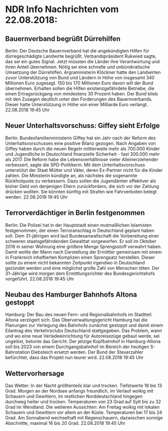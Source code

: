 # NDR Info Nachrichten vom 22.08.2018:


## Bauernverband begrüßt Dürrehilfen
Berlin: Der Deutsche Bauernverband hat die angekündigten Hilfen für dürregeschädigte Landwirte begrüßt. Verbandspräsident Rukwied sagte, das sei ein gutes Signal. Jetzt müssten die Länder ihre Verantwortung und ihren Anteil übernehmen. Nötig sei eine schnelle und unbürokratische Umsetzung der Dürrehilfen. Argraministerin Klöckner hatte den Landwirten zuvor Unterstützung von Bund und Ländern in Höhe von insgesamt 340 Millionen Euro zugesagt. 150 bis 170 Millionen Euro davon will der Bund übernehmen. Erhalten sollen die Hilfen existenzgefährdete Betriebe, die einen Ertragsrückgang von mindestens 30 Prozent haben. Der Bund blieb mit den Zusagen deutlich unter den Forderungen des Bauernverbands. Dieser hatte Unterstützung in Höhe von einer Milliarde Euro verlangt. 22.08.2018 19:45 Uhr 

## Neuer Unterhaltsvorschuss: Giffey sieht Erfolge
Berlin: Bundesfamilienministerin Giffey hat ein Jahr nach der Reform des Unterhaltsvorschusses eine positive Bilanz gezogen. Nach Angaben von Giffey haben durch die neuen Regeln mittlerweile mehr als 700.000 Kinder und Jugendliche in Deutschland finanzielle Sicherheit - fast 300.000 mehr als 2017. Die Reform habe die Lebensverhältnisse vieler Alleinerziehender verbessert, sagte die SPD-Politikerin. Mit dem Unterhaltsvorschuss unterstützt der Staat Mütter und Väter, deren Ex-Partner nicht für die Kinder zahlen. Die Ministerin kündigte an, als nächstes die sogenannte Rückholquote zu verbessern. Dazu sollen die Jugendämter effektiver als bisher Geld von denjenigen Eltern zurückfordern, die sich vor der Zahlung drücken wollten. Sie könnten künftig mit Strafen wie Fahrverboten belegt werden. 22.08.2018 19:45 Uhr 

## Terrorverdächtiger in Berlin festgenommen
Berlin: Die Polizei hat in der Hauptstadt einen mutmaßlichen Islamisten festgenommen, der einen Terroranschlag in Deutschland geplant haben soll. Dem 31-jährigen wird laut Bundesanwaltschaft die Vorbereitung einer schweren staatsgefährdenden Gewalttat vorgeworfen. Er soll im Oktober 2016 in seiner Wohnung eine größere Menge Sprengsstoff verwahrt haben. Damit wollte der Mann nach Darstellung der Ermittler gemeinsam mit einem in Frankreich inhaftierten Komplizen einen Sprengsatz herstellen. Dieser sollte zu einem nicht bekannten Zeitpunkt irgendwo in Deutschland gezündet werden und eine möglichst große Zahl von Menschen töten. Der 31-Jährige wird morgen dem Ermittlungsrichter des Bundesgerichtshofs vorgeführt. 22.08.2018 19:45 Uhr 

## Neubau des Hamburger Bahnhofs Altona gestoppt
Hamburg: Der Bau des neuen Fern- und Regionalbahnhofs im Stadtteil Altona verzögert sich. Das Oberverwaltungsgericht Hamburg hat die Planungen zur Verlegung des Bahnhofs zunächst gestoppt und damit einem Eilantrag des Verkehrsclubs Deutschland stattgegeben. Das Problem, wann und wo eine neue Verladeeinrichtung für Autoreisezüge gebaut werde, sei ungelöst, betonte das Gericht. Der jetzige Kopfbahnhof in Hamburg-Altona soll bis 2023 von einem Durchgangsbahnhof im Bereich der heutigen S-Bahnstation Diebsteich ersetzt werden. Der Bund der Steuerzahler befürchtet, dass das Projekt nun teurer wird. 22.08.2018 19:45 Uhr 

## Wettervorhersage
Das Wetter: In der Nacht größtenteils klar und trocken. Tiefstwerte 18 bis 13 Grad. Morgen an der Nordsee anfangs freundlich, im Verlauf wolkig mit Schauern und Gewittern, im restlichen Norddeutschland hingegen durchweg heiter und trocken. Temperaturen von 23 Grad auf Sylt bis zu 32 Grad im Wendland. Die weiteren Aussichten: Am Freitag wolkig mit lokalen Schauern und Gewittern vor allem an der Küste. Temperaturen bei 17 bis 24 Grad. Am Sonnabend wechselhaft mit Regenschauern, dazwischen sonnige Abschnitte, maximal 16 bis 20 Grad. 22.08.2018 19:45 Uhr 
